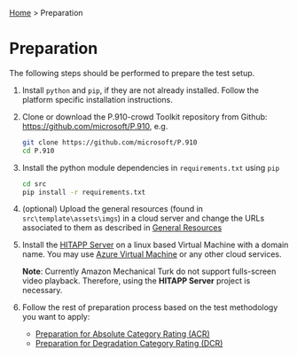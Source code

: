 [Home](../README.md) > Preparation
# Preparation

The following steps should be performed to prepare the test setup.

1. Install `python` and `pip`, if they are not already installed. Follow the platform specific installation instructions.

1. Clone or download the P.910-crowd Toolkit repository from Github: https://github.com/microsoft/P.910, e.g.

    ```bash
    git clone https://github.com/microsoft/P.910
    cd P.910
    ```

1. Install the python module dependencies in `requirements.txt` using `pip`

    ```bash
    cd src
    pip install -r requirements.txt
    ```
    
1. (optional) Upload the general resources (found in `src\template\assets\imgs`) in a cloud server and change the 
URLs associated to them as described in [General Resources](general_res.md)

1. Install the [HITAPP Server](..//hitapp_server) on a linux based Virtual Machine with a domain name.
You may use [Azure Virtual Machine](https://azure.microsoft.com/en-us/services/virtual-machines/) or any other cloud services. 
 
     **Note**: Currently Amazon Mechanical Turk do not support fulls-screen video playback. Therefore, using the **HITAPP Server**
      project is necessary. 

1.  Follow the rest of preparation process based on the test methodology you want to apply:    
    - [Preparation for Absolute Category Rating (ACR)](prep_acr.md)
    - [Preparation for Degradation Category Rating (DCR)](prep_dcr.md)
